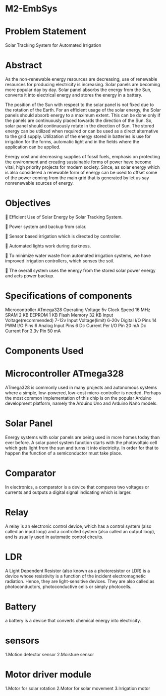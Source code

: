 # M2-EmbSys
# Problem Statement

Solar Tracking System for Automated Irrigation 

# Abstract

As the non-renewable energy resources are decreasing, use of renewable resources for producing electricity is increasing. Solar panels are becoming more popular day by day. Solar 
panel absorbs the energy from the Sun, converts it into electrical energy and stores the energy in a battery.

The position of the Sun with respect to the solar panel is not fixed due to the rotation of the Earth. For an efficient usage of the solar energy, the Solar panels should absorb energy to a 
maximum extent. This can be done only if the panels are continuously placed towards the direction of the Sun. So, solar panel should continuously rotate in the direction of Sun. 
The stored energy can be utilized when required or can be used as a direct alternative to the grid supply. Utilization of the energy stored in batteries is use for irrigation for the forms, 
automatic light and in the fields where the application can be applied. 

Energy cost and decreasing supplies of fossil fuels, emphasis on protecting the environment and creating sustainable forms of power have become vital, high priority projects for modern society. Since, as solar energy which is also considered a renewable form of energy can be used to offset some of the power coming from the main grid that is generated by let us say nonrenewable sources of energy.

# Objectives

	Efficient Use of Solar Energy by Solar Tracking System.

	Power system and backup from solar.

	Sensor based irrigation which is directed by controller.

	Automated lights work during darkness.

	To minimize water waste from automated irrigation systems, we have improved irrigation controllers, which senses the soil.

	The overall system uses the energy from the stored solar power energy and acts power backup.

# Specifications of components

Microcontroller	ATmega328
Operating Voltage	5v
Clock Speed	16 MHz
SRAM	2 KB
EEPROM	1 KB
Flash Memory	32 KB
Input Voltage(recommended)	7-12v
Input Voltage(limit)	6-20v
Digital I/O Pins	14
PWM I/O Pins	6
Analog Input Pins	6
Dc Current Per I/O Pin	20 mA
Dc Current For 3.3v Pin	50 mA

# Components Used

# Microcontroller ATmega328
ATmega328 is commonly used in many projects and autonomous systems where a simple, low-powered, low-cost micro-controller is needed. Perhaps the most common implementation of this chip is on the popular Arduino development platform, namely the Arduino Uno and Arduino Nano models.

# Solar Panel
Energy systems with solar panels are being used in more homes today than ever before. A solar panel system function starts with the photovoltaic cell which gets light from the sun and turns it into electricity. In order for that to happen the function of a semiconductor must take place.

# Comparator
In electronics, a comparator is a device that compares two voltages or currents and outputs a digital signal indicating which is larger. 

# Relay
A relay is an electronic control device, which has a control system (also called an input loop) and a controlled system (also called an output loop), and is usually used in automatic control circuits.

# LDR
A Light Dependent Resistor (also known as a photoresistor or LDR) is a device whose resistivity is a function of the incident electromagnetic radiation. Hence, they are light-sensitive devices. They are also called as photoconductors, photoconductive cells or simply photocells.

# Battery
 a battery is a device that converts chemical energy into electricity. 
 
 # sensors
 1.Motion detector sensor
 2.Moisture sensor
 
 # Motor driver module
 1.Motor for solar rotation
 2.Motor for solar movement
 3.Irrigation motor



